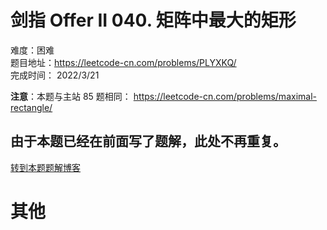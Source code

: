 # 剑指 Offer II 040. 矩阵中最大的矩形
难度：困难   
题目地址：https://leetcode-cn.com/problems/PLYXKQ/      
完成时间：  2022/3/21   



**注意**：本题与主站 85 题相同： https://leetcode-cn.com/problems/maximal-rectangle/


## 由于本题已经在前面写了题解，此处不再重复。

[转到本题题解博客](./85.%20最大矩形.md)
# 其他





